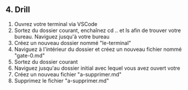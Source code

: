 ## 4. Drill

1. Ouvrez votre terminal via VSCode
2. Sortez du dossier courant, enchaînez cd .. et ls afin de trouver votre bureau. Naviguez jusqu'à votre bureau
3. Créez un nouveau dossier nommé "le-terminal"
4. Naviguez à l'intérieur du dossier et créez un nouveau fichier nommé "gate-0.md"
5. Sortez du dossier courant 
6. Naviguez jusqu'au dossier initial avec lequel vous avez ouvert votre 
7. Créez un nouveau fichier "a-supprimer.md"
8. Supprimez le fichier "a-supprimer.md"
